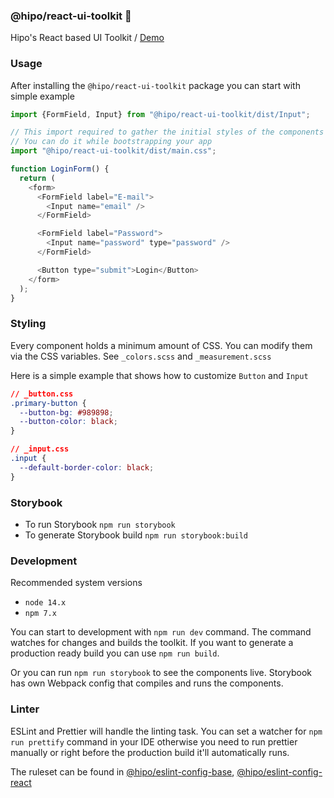 ### @hipo/react-ui-toolkit 🧩

Hipo's React based UI Toolkit / [Demo](https://react-ui-toolkit.now.sh/)

### Usage

After installing the `@hipo/react-ui-toolkit` package you can start with simple example

```javascript
import {FormField, Input} from "@hipo/react-ui-toolkit/dist/Input";

// This import required to gather the initial styles of the components
// You can do it while bootstrapping your app
import "@hipo/react-ui-toolkit/dist/main.css";

function LoginForm() {
  return (
    <form>
      <FormField label="E-mail">
        <Input name="email" />
      </FormField>

      <FormField label="Password">
        <Input name="password" type="password" />
      </FormField>

      <Button type="submit">Login</Button>
    </form>
  );
}
```

### Styling

Every component holds a minimum amount of CSS. You can modify them via the CSS variables. See `_colors.scss` and `_measurement.scss`

Here is a simple example that shows how to customize `Button` and `Input`

```css
// _button.css
.primary-button {
  --button-bg: #989898;
  --button-color: black;
}

// _input.css
.input {
  --default-border-color: black;
}
```

### Storybook

- To run Storybook `npm run storybook`
- To generate Storybook build `npm run storybook:build`

### Development

Recommended system versions

- `node 14.x`
- `npm 7.x`

You can start to development with `npm run dev` command. The command watches for changes and builds the toolkit. If you want to generate a production ready build you can use `npm run build`.

Or you can run `npm run storybook` to see the components live. Storybook has own Webpack config that compiles and runs the components.

### Linter

ESLint and Prettier will handle the linting task. You can set a watcher for `npm run prettify` command in your IDE otherwise you need to run prettier manually or right before the production build it'll automatically runs.

The ruleset can be found in [@hipo/eslint-config-base](https://github.com/Hipo/eslint-config-hipo-base), [@hipo/eslint-config-react](https://github.com/Hipo/eslint-config-hipo-base)
